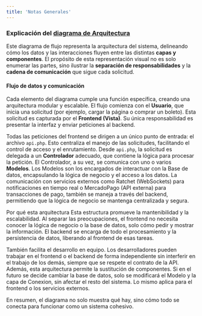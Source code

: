 ```yaml
---
title: 'Notas Generales'
---
```


### Explicación del [diagrama de Arquitectura](/overview/arquitectura/#:~:text=flowchart)

Este diagrama de flujo  representa la arquitectura del sistema, delineando cómo los datos y las interacciones fluyen entre las distintas **capas y componentes**. El propósito de esta representación visual no es solo enumerar las partes, sino ilustrar la **separación de responsabilidades** y la **cadena de comunicación** que sigue cada solicitud.

#### Flujo de datos y comunicación
Cada elemento del diagrama cumple una función específica, creando una arquitectura modular y escalable. El flujo comienza con el **Usuario**, que inicia una solicitud (por ejemplo, cargar la página o comprar un boleto). Esta solicitud es capturada por el **Frontend (Vista)**. Su única responsabilidad es presentar la interfaz y enviar peticiones al backend.

Todas las peticiones del frontend se dirigen a un único punto de entrada: el archivo `api.php`. Esto centraliza el manejo de las solicitudes, facilitando el control de acceso y el enrutamiento. Desde `api.php`, la solicitud es delegada a un **Controlador** adecuado, que contiene la lógica para procesar la petición. El Controlador, a su vez, se comunica con uno o varios **Modelos**. Los Modelos son los encargados de interactuar con la Base de datos, encapsulando la lógica de negocio y el acceso a los datos. La comunicación con servicios externos como Ratchet (WebSockets) para notificaciones en tiempo real o MercadoPago (API externa) para transacciones de pago, también se maneja a través del backend, permitiendo que la lógica de negocio se mantenga centralizada y segura.

Por qué esta arquitectura
Esta estructura promueve la mantenibilidad y la escalabilidad. Al separar las preocupaciones, el frontend no necesita conocer la lógica de negocio o la base de datos, solo cómo pedir y mostrar la información. El backend se encarga de todo el procesamiento y la persistencia de datos, liberando al frontend de esas tareas.

También facilita el desarrollo en equipo. Los desarrolladores pueden trabajar en el frontend o el backend de forma independiente sin interferir en el trabajo de los demás, siempre que se respete el contrato de la API. Además, esta arquitectura permite la sustitución de componentes. Si en el futuro se decide cambiar la base de datos, solo se modificará el Modelo y la capa de Conexion, sin afectar el resto del sistema. Lo mismo aplica para el frontend o los servicios externos.

En resumen, el diagrama no solo muestra qué hay, sino cómo todo se conecta para funcionar como un sistema cohesivo.
